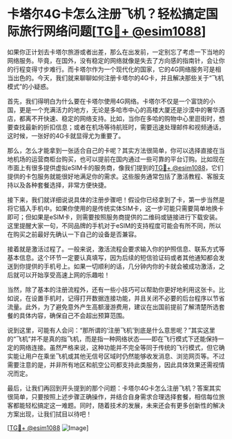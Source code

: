 # 卡塔尔4G卡怎么注册飞机？轻松搞定国际旅行网络问题[[TG💪+ @esim1088](https://t.me/s/esim1088)]

如果你正计划去卡塔尔旅游或者出差，那么在出发前，一定别忘了考虑一下当地的网络服务。毕竟，在国外，没有稳定的网络就像是失去了方向感的指南针，会让你的行程变得寸步难行。而卡塔尔作为一个现代化的国家，它的4G网络服务可是相当出色的。今天，我们就来聊聊如何注册卡塔尔的4G卡，并且解决那些关于“飞机模式”的小疑惑。

首先，我们得明白为什么要在卡塔尔使用4G网络。卡塔尔不仅是一个富饶的小国，更是一个充满活力的地方，无论是多哈市中心的高楼大厦还是沙漠中的奢华酒店，都离不开快速、稳定的网络支持。比如，当你在多哈的购物中心里逛街时，想要查找最新的折扣信息；或者在机场等待航班时，需要迅速处理邮件和视频通话，这时候，一张好的4G卡就显得尤为重要了。

那么，怎么才能拿到一张适合自己的卡呢？其实方法很简单，你可以选择直接在当地机场的运营商柜台购买，也可以提前在国内通过一些可靠的平台订购。比如现在市面上有很多提供虚拟eSIM卡的服务商，像我们提到的[TG💪+ @esim1088](https://t.me/s/esim1088)，它们提供的卡包服务就能很好地满足你的需求。这些服务通常包括了激活教程、客服支持以及各种套餐选择，非常方便快捷。

接下来，我们就详细说说具体的注册步骤吧！假设你已经拿到了卡，第一步当然是将它插入手机中。如果你使用的是传统实体SIM卡，这一步可能只需要简单地换卡即可；但如果是eSIM卡，则需要按照服务商提供的二维码或链接进行下载安装。这里提醒大家一句，不同品牌的手机对于eSIM的支持程度可能会有所不同，所以在购买之前最好先确认一下自己的设备是否兼容。

接着就是激活过程了。一般来说，激活流程会要求输入你的护照信息、联系方式等基本信息。这个环节一定要认真填写，因为后续的短信验证码或者其他通知都会发送到你提供的手机号上。如果一切顺利的话，几分钟内你的卡就会被成功激活，之后就可以开始享受高速上网的乐趣啦！

当然，除了基本的注册流程外，还有一些小技巧可以帮助你更好地利用这张卡。比如说，在设置手机时，记得打开数据连接功能，并且关闭不必要的后台程序以节省流量。此外，为了避免意外产生高额漫游费用，建议在出国前提前了解清楚所选套餐的具体内容，确保自己不会超出预算范围。

说到这里，可能有人会问：“那所谓的‘注册飞机’到底是什么意思呢？”其实这里的“飞机”并不是真的指飞机，而是指一种网络状态——即在飞行模式下还能保持一定的网络连接。虽然严格来说，这种功能并不完全等同于传统的飞行模式，但它确实能让用户在乘坐飞机或其他无信号区域时仍然能够收发消息、浏览网页等。不过需要注意的是，并非所有地区和航空公司都支持此类服务，因此具体效果还需视情况而定。

最后，让我们再回到开头提到的那个问题：卡塔尔4G卡怎么注册飞机？答案其实很简单，只要按照上述步骤正确操作，并结合自身需求合理选择套餐，相信每位旅客都能轻松搞定这一难题。同时，随着技术的发展，未来还会有更多创新性的解决方案出现，让我们拭目以待吧！

[[TG💪+ @esim1088](https://t.me/s/esim1088) ![Image](https://i.postimg.cc/4NQfJmqS/Snipaste-2025-05-13-00-14-12.png)]
